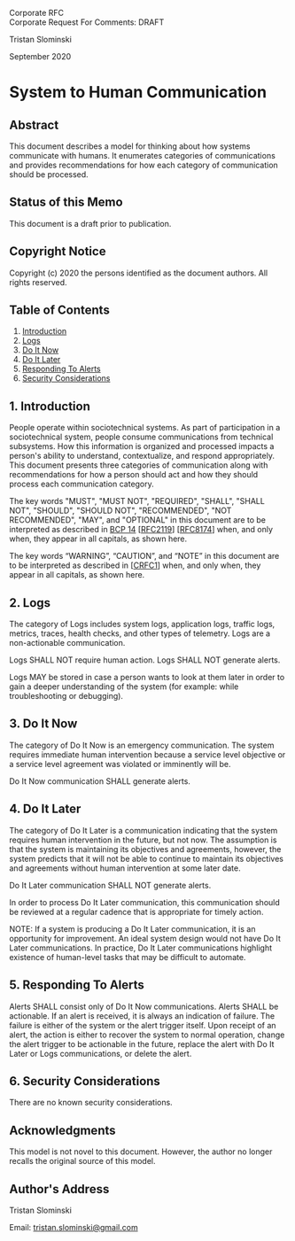 Corporate RFC<br/>
Corporate Request For Comments: DRAFT

Tristan Slominski

September 2020

# System to Human Communication

## Abstract

This document describes a model for thinking about how systems communicate with humans. It enumerates categories of communications and provides recommendations for how each category of communication should be processed.

## Status of this Memo

This document is a draft prior to publication.

## Copyright Notice

Copyright (c) 2020 the persons identified as the document authors. All rights reserved.

## Table of Contents

1. [Introduction](#1-introduction)
2. [Logs](#2-logs)
3. [Do It Now](#3-do-it-now)
4. [Do It Later](#4-do-it-later)
5. [Responding To Alerts](#5-responding-to-alerts)
6. [Security Considerations](#6-security-considerations)

## 1. Introduction

People operate within sociotechnical systems. As part of participation in a sociotechnical system, people consume communications from technical subsystems. How this information is organized and processed impacts a person's ability to understand, contextualize, and respond appropriately. This document presents three categories of communication along with recommendations for how a person should act and how they should process each communication category.

The key words "MUST", "MUST NOT", "REQUIRED", "SHALL", "SHALL NOT", "SHOULD", "SHOULD NOT", "RECOMMENDED", "NOT RECOMMENDED", "MAY", and "OPTIONAL" in this document are to be interpreted as described in [BCP 14](https://tools.ietf.org/html/bcp14) [[RFC2119](https://tools.ietf.org/html/rfc2119)] [[RFC8174](https://tools.ietf.org/html/rfc8174)] when, and only when, they appear in all capitals, as shown here. 

The key words “WARNING”, “CAUTION”, and “NOTE” in this document are to be interpreted as described in [[CRFC1](https://github.com/corporate-rfc/CRFC1)] when, and only when, they appear in all capitals, as shown here.

## 2. Logs

The category of Logs includes system logs, application logs, traffic logs, metrics, traces, health checks, and other types of telemetry. Logs are a non-actionable communication. 

Logs SHALL NOT require human action. Logs SHALL NOT generate alerts.

Logs MAY be stored in case a person wants to look at them later in order to gain a deeper understanding of the system (for example: while troubleshooting or debugging).

## 3. Do It Now

The category of Do It Now is an emergency communication. The system requires immediate human intervention because a service level objective or a service level agreement was violated or imminently will be.

Do It Now communication SHALL generate alerts.

## 4. Do It Later

The category of Do It Later is a communication indicating that the system requires human intervention in the future, but not now. The assumption is that the system is maintaining its objectives and agreements, however, the system predicts that it will not be able to continue to maintain its objectives and agreements without human intervention at some later date.

Do It Later communication SHALL NOT generate alerts.

In order to process Do It Later communication, this communication should be reviewed at a regular cadence that is appropriate for timely action.

NOTE: If a system is producing a Do It Later communication, it is an opportunity for improvement. An ideal system design would not have Do It Later communications. In practice, Do It Later communications highlight existence of human-level tasks that may be difficult to automate.

## 5. Responding To Alerts

Alerts SHALL consist only of Do It Now communications. Alerts SHALL be actionable. If an alert is received, it is always an indication of failure. The failure is either of the system or the alert trigger itself. Upon receipt of an alert, the action is either to recover the system to normal operation, change the alert trigger to be actionable in the future, replace the alert with Do It Later or Logs communications, or delete the alert.

## 6. Security Considerations

There are no known security considerations.

## Acknowledgments

This model is not novel to this document. However, the author no longer recalls the original source of this model.

## Author's Address

Tristan Slominski

Email: tristan.slominski@gmail.com
